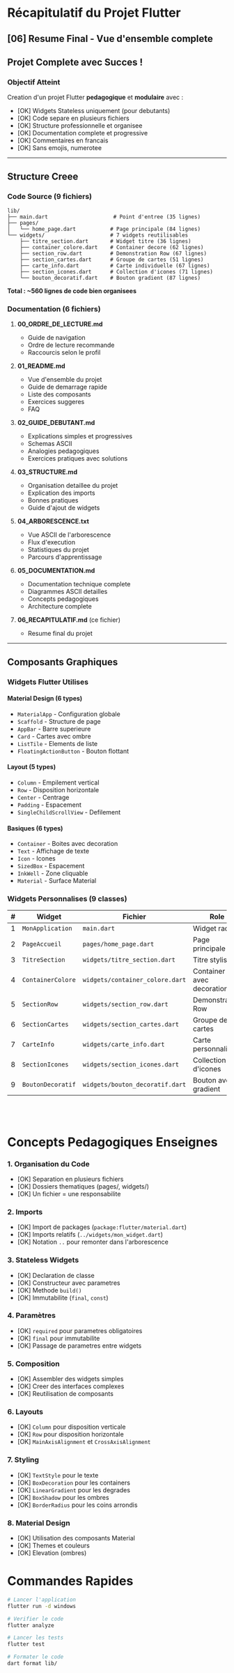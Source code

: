 # Récapitulatif du Projet Flutter

## [06] Resume Final - Vue d'ensemble complete

## Projet Complete avec Succes !

### Objectif Atteint

Creation d'un projet Flutter **pedagogique** et **modulaire** avec :
- [OK] Widgets Stateless uniquement (pour debutants)
- [OK] Code separe en plusieurs fichiers
- [OK] Structure professionnelle et organisee
- [OK] Documentation complete et progressive
- [OK] Commentaires en francais
- [OK] Sans emojis, numerotee

---

## Structure Creee

### Code Source (9 fichiers)

```
lib/
├── main.dart                     # Point d'entree (35 lignes)
├── pages/
│   └── home_page.dart           # Page principale (84 lignes)
└── widgets/                     # 7 widgets reutilisables
    ├── titre_section.dart       # Widget titre (36 lignes)
    ├── container_colore.dart    # Container decore (62 lignes)
    ├── section_row.dart         # Demonstration Row (67 lignes)
    ├── section_cartes.dart      # Groupe de cartes (51 lignes)
    ├── carte_info.dart          # Carte individuelle (67 lignes)
    ├── section_icones.dart      # Collection d'icones (71 lignes)
    └── bouton_decoratif.dart    # Bouton gradient (87 lignes)
```

**Total : ~560 lignes de code bien organisees**

### Documentation (6 fichiers)

1. **00_ORDRE_DE_LECTURE.md**
   - Guide de navigation
   - Ordre de lecture recommande
   - Raccourcis selon le profil

2. **01_README.md** 
   - Vue d'ensemble du projet
   - Guide de demarrage rapide
   - Liste des composants
   - Exercices suggeres
   - FAQ

3. **02_GUIDE_DEBUTANT.md**
   - Explications simples et progressives
   - Schemas ASCII
   - Analogies pedagogiques
   - Exercices pratiques avec solutions

4. **03_STRUCTURE.md** 
   - Organisation detaillee du projet
   - Explication des imports
   - Bonnes pratiques
   - Guide d'ajout de widgets

5. **04_ARBORESCENCE.txt** 
   - Vue ASCII de l'arborescence
   - Flux d'execution
   - Statistiques du projet
   - Parcours d'apprentissage

6. **05_DOCUMENTATION.md** 
   - Documentation technique complete
   - Diagrammes ASCII detailles
   - Concepts pedagogiques
   - Architecture complete

7. **06_RECAPITULATIF.md** (ce fichier)
   - Resume final du projet

---

## Composants Graphiques

### Widgets Flutter Utilises

#### Material Design (6 types)
- `MaterialApp` - Configuration globale
- `Scaffold` - Structure de page
- `AppBar` - Barre superieure
- `Card` - Cartes avec ombre
- `ListTile` - Elements de liste
- `FloatingActionButton` - Bouton flottant

#### Layout (5 types)
- `Column` - Empilement vertical
- `Row` - Disposition horizontale
- `Center` - Centrage
- `Padding` - Espacement
- `SingleChildScrollView` - Defilement

#### Basiques (6 types)
- `Container` - Boites avec decoration
- `Text` - Affichage de texte
- `Icon` - Icones
- `SizedBox` - Espacement
- `InkWell` - Zone cliquable
- `Material` - Surface Material

### Widgets Personnalises (9 classes)

| # | Widget | Fichier | Role |
|---|--------|---------|------|
| 1 | `MonApplication` | `main.dart` | Widget racine |
| 2 | `PageAccueil` | `pages/home_page.dart` | Page principale |
| 3 | `TitreSection` | `widgets/titre_section.dart` | Titre stylise |
| 4 | `ContainerColore` | `widgets/container_colore.dart` | Container avec decoration |
| 5 | `SectionRow` | `widgets/section_row.dart` | Demonstration Row |
| 6 | `SectionCartes` | `widgets/section_cartes.dart` | Groupe de cartes |
| 7 | `CarteInfo` | `widgets/carte_info.dart` | Carte personnalisee |
| 8 | `SectionIcones` | `widgets/section_icones.dart` | Collection d'icones |
| 9 | `BoutonDecoratif` | `widgets/bouton_decoratif.dart` | Bouton avec gradient |

<br/>
<br/>

# Concepts Pedagogiques Enseignes

### 1. Organisation du Code
- [OK] Separation en plusieurs fichiers
- [OK] Dossiers thematiques (pages/, widgets/)
- [OK] Un fichier = une responsabilite

### 2. Imports
- [OK] Import de packages (`package:flutter/material.dart`)
- [OK] Imports relatifs (`../widgets/mon_widget.dart`)
- [OK] Notation `..` pour remonter dans l'arborescence

### 3. Stateless Widgets
- [OK] Declaration de classe
- [OK] Constructeur avec parametres
- [OK] Methode `build()`
- [OK] Immutabilite (`final`, `const`)

### 4. Paramètres
- [OK] `required` pour parametres obligatoires
- [OK] `final` pour immutabilite
- [OK] Passage de parametres entre widgets

### 5. Composition
- [OK] Assembler des widgets simples
- [OK] Creer des interfaces complexes
- [OK] Reutilisation de composants

### 6. Layouts
- [OK] `Column` pour disposition verticale
- [OK] `Row` pour disposition horizontale
- [OK] `MainAxisAlignment` et `CrossAxisAlignment`

### 7. Styling
- [OK] `TextStyle` pour le texte
- [OK] `BoxDecoration` pour les containers
- [OK] `LinearGradient` pour les degrades
- [OK] `BoxShadow` pour les ombres
- [OK] `BorderRadius` pour les coins arrondis

### 8. Material Design
- [OK] Utilisation des composants Material
- [OK] Themes et couleurs
- [OK] Elevation (ombres)








# Commandes Rapides

```bash
# Lancer l'application
flutter run -d windows

# Verifier le code
flutter analyze

# Lancer les tests
flutter test

# Formater le code
dart format lib/
```



